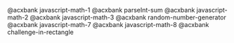 @acxbank javascript-math-1
@acxbank parseInt-sum
@acxbank javascript-math-2
@acxbank javascript-math-3
@acxbank random-number-generator
@acxbank javascript-math-7
@acxbank javascript-math-8
@acxbank challenge-in-rectangle
